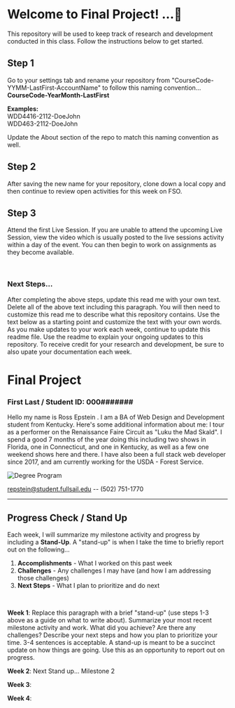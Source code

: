 
# Welcome to Final Project! ...🚀 

This repository will be used to keep track of research and development conducted in this class. Follow the instructions below to get started.

## Step 1

Go to your settings tab and rename your repository from  "CourseCode-YYMM-LastFirst-AccountName" to follow this naming convention... **CourseCode-YearMonth-LastFirst**  

**Examples:**   
WDD4416-2112-DoeJohn  
WDD463-2112-DoeJohn

Update the About section of the repo to match this naming convention as well. 


## Step 2

After saving the new name for your repository, clone down a local copy and then continue to review open activities for this week on FSO.  



## Step 3

Attend the first Live Session. If you are unable to attend the upcoming Live Session, view the video which is usually posted to the live sessions activity within a day of the event. You can then begin to work on assignments as they become available.  

<br>


### Next Steps... 
After completing the above steps, update this read me with your own text. Delete all of the above text including this paragraph. You will then need to customize this read me to describe what this repository contains. Use the text below as a starting point and customize the text with your own words. As you make updates to your work each week, continue to update this readme file. Use the readme to explain your ongoing updates to this repository. To receive credit for your research and development, be sure to also upate your documentation each week.  


# Final Project
### First Last / Student ID: 000####### 
 Hello my name is Ross Epstein . I am a BA of Web Design and Development student from Kentucky. Here's some additional information about me:  I tour as a performer on the Renaissance Faire Circuit as "Luku the Mad Skald".  I spend a good 7 months of the year doing this including two shows in Florida, one in Connecticut, and one in Kentucky, as well as a few one weekend shows here and there.  I have also been a full stack web developer since 2017, and am currently working for the USDA - Forest Service.


![Degree Program](https://img.shields.io/badge/degree-web%20design%20%26%20development-blue.svg)&nbsp; 


repstein@student.fullsail.edu -- (502) 751-1770


---

## Progress Check / Stand Up
Each week, I will summarize my milestone activity and progress by including a **Stand-Up**. A "stand-up" is when I take the time to briefly report out on the following...

1. **Accomplishments** - What I worked on this past week
2. **Challenges** - Any challenges I may have (and how I am addressing those challenges)
3. **Next Steps** - What I plan to prioritize and do next 

<br>

**Week 1**: Replace this paragraph with a brief "stand-up" (use steps 1-3 above as a guide on what to write about). Summarize your most recent milestone activity and work. What did you achieve? Are there any challenges? Describe your next steps and how you plan to prioritize your time. 3-4 sentences is acceptable. A stand-up is meant to be a succinct update on how things are going. Use this as an opportunity to report out on progress. 

**Week 2**: Next Stand up... Milestone 2    

**Week 3**:    

**Week 4**:   


